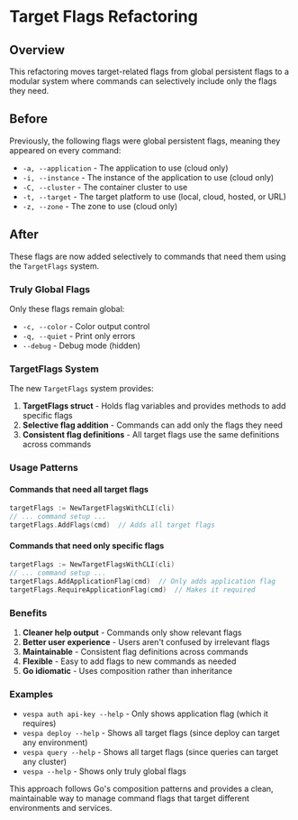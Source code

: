 # Target Flags Refactoring

## Overview

This refactoring moves target-related flags from global persistent flags to a modular system where commands can selectively include only the flags they need.

## Before

Previously, the following flags were global persistent flags, meaning they appeared on every command:

- `-a, --application` - The application to use (cloud only)
- `-i, --instance` - The instance of the application to use (cloud only)
- `-C, --cluster` - The container cluster to use
- `-t, --target` - The target platform to use (local, cloud, hosted, or URL)
- `-z, --zone` - The zone to use (cloud only)

## After

These flags are now added selectively to commands that need them using the `TargetFlags` system.

### Truly Global Flags

Only these flags remain global:
- `-c, --color` - Color output control
- `-q, --quiet` - Print only errors
- `--debug` - Debug mode (hidden)

### TargetFlags System

The new `TargetFlags` system provides:

1. **TargetFlags struct** - Holds flag variables and provides methods to add specific flags
2. **Selective flag addition** - Commands can add only the flags they need
3. **Consistent flag definitions** - All target flags use the same definitions across commands

### Usage Patterns

#### Commands that need all target flags
```go
targetFlags := NewTargetFlagsWithCLI(cli)
// ... command setup ...
targetFlags.AddFlags(cmd)  // Adds all target flags
```

#### Commands that need only specific flags
```go
targetFlags := NewTargetFlagsWithCLI(cli)
// ... command setup ...
targetFlags.AddApplicationFlag(cmd)  // Only adds application flag
targetFlags.RequireApplicationFlag(cmd)  // Makes it required
```

### Benefits

1. **Cleaner help output** - Commands only show relevant flags
2. **Better user experience** - Users aren't confused by irrelevant flags
3. **Maintainable** - Consistent flag definitions across commands
4. **Flexible** - Easy to add flags to new commands as needed
5. **Go idiomatic** - Uses composition rather than inheritance

### Examples

- `vespa auth api-key --help` - Only shows application flag (which it requires)
- `vespa deploy --help` - Shows all target flags (since deploy can target any environment)
- `vespa query --help` - Shows all target flags (since queries can target any cluster)
- `vespa --help` - Shows only truly global flags

This approach follows Go's composition patterns and provides a clean, maintainable way to manage command flags that target different environments and services.
